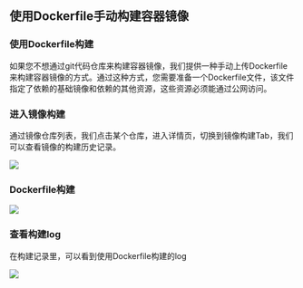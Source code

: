 ## 使用Dockerfile手动构建容器镜像
### 使用Dockerfile构建
如果您不想通过git代码仓库来构建容器镜像，我们提供一种手动上传Dockerfile来构建容器镜像的方式。通过这种方式，您需要准备一个Dockerfile文件，该文件指定了依赖的基础镜像和依赖的其他资源，这些资源必须能通过公网访问。


### 进入镜像构建
通过镜像仓库列表，我们点击某个仓库，进入详情页，切换到镜像构建Tab，我们可以查看镜像的构建历史记录。

![](http://imgcache.tce.fsphere.cn/static/mc.qcloudimg.com/static/img/e2cbbecdbe0081cd030c6818572a8be1/image.png)


### Dockerfile构建
![](http://imgcache.tce.fsphere.cn/static/mc.qcloudimg.com/static/img/b46a2862e90b628de7a4502129802845/image.png)

### 查看构建log
在构建记录里，可以看到使用Dockerfile构建的log

![](http://imgcache.tce.fsphere.cn/static/mc.qcloudimg.com/static/img/aeb0a4c187b06fa36a3829233a897784/image.png)
